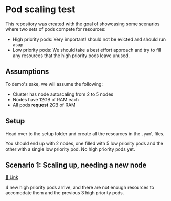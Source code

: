 # Pod scaling test

This repository was created with the goal of showcasing some scenarios where two sets of pods compete for resources:

- High priority pods: Very important! should not be evicted and should run asap
- Low priority pods: We should take a best effort approach and try to fill any resources that the high priority pods leave unused.

## Assumptions

To demo's sake, we will assume the following:

- Cluster has node autoscaling from 2 to 5 nodes
- Nodes have 12GB of RAM each
- All pods **request** 2GB of RAM

## Setup

Head over to the setup folder and create all the resources in the `.yaml` files.

You should end up with 2 nodes, one filled with 5 low priority pods and the other with a single low priority pod. No high priority pods yet.

## Scenario 1: Scaling up, needing a new node

[🔗 Link](./scenario1.md)

4 new high priority pods arrive, and there are not enough resources to accomodate them and the previous 3 high priority pods.
